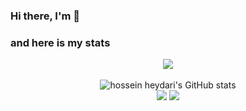### Hi there, I'm  👋

### and here is my stats
<p align="center"><img src="https://www.codewars.com/users/exploid-nitch/badges/large"/><br /><br />
  <img src="https://github-readme-stats.vercel.app/api?username=exploid-nitch&show_icons=true&include_all_commits=true&theme=monokai" alt="hossein heydari's GitHub stats" /><br />
  <img src="https://github-readme-streak-stats.herokuapp.com/?user=exploid-nitch&theme=monokai"/>
  <img src="https://github-readme-stats.vercel.app/api/top-langs/?username=exploid-nitch&layout=compact&theme=monokai&langs_count=12"/><br />
</p>

<!--
**exploid-nitch/exploid-nitch** is a ✨ _special_ ✨ repository because its `README.md` (this file) appears on your GitHub profile.

Here are some ideas to get you started:

- 🔭 I’m currently working on ...
- 🌱 I’m currently learning ...
- 👯 I’m looking to collaborate on ...
- 🤔 I’m looking for help with ...
- 💬 Ask me about ...
- 📫 How to reach me: ...
- 😄 Pronouns: ...
- ⚡ Fun fact: ...
-->
